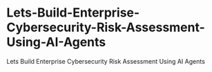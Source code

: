 # Lets-Build-Enterprise-Cybersecurity-Risk-Assessment-Using-AI-Agents
Lets Build Enterprise Cybersecurity Risk Assessment Using AI Agents
